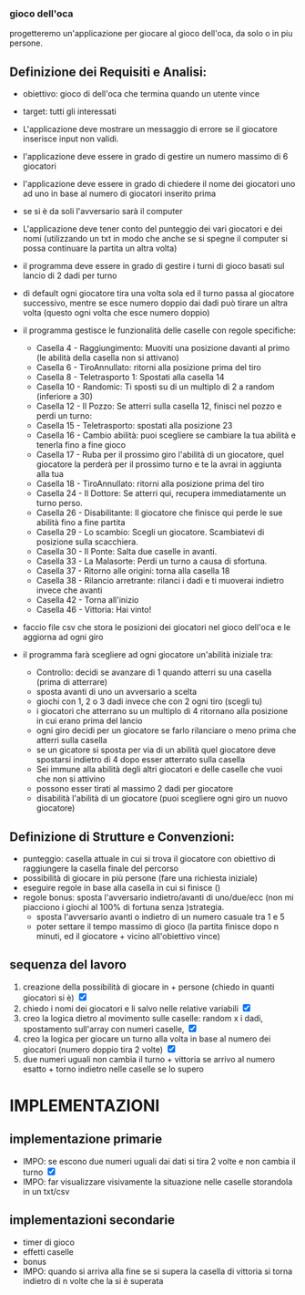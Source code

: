 ### gioco dell'oca
progetteremo un'applicazione per giocare al gioco dell'oca, da solo o in piu persone.


## Definizione dei Requisiti e Analisi:
- obiettivo: gioco di dell'oca che termina quando un utente vince
- target: tutti gli interessati
- L'applicazione deve mostrare un messaggio di errore se il giocatore inserisce input non validi. 
- l'applicazione deve essere in grado di gestire un numero massimo di 6 giocatori
- l'applicazione deve essere in grado di chiedere il nome dei giocatori uno ad uno in base al numero di giocatori inserito prima
- se si è da soli l'avversario sarà il computer
- L'applicazione deve tener conto del punteggio dei vari giocatori e dei nomi (utilizzando un txt in modo che anche se si spegne il computer si possa continuare la partita un altra volta)
- il programma deve essere in grado di gestire i turni di gioco basati sul lancio di 2 dadi per turno
- di default ogni giocatore tira una volta sola ed il turno passa al giocatore successivo, mentre se esce numero doppio dai dadi può tirare un altra volta (questo ogni volta che esce numero doppio)
- il programma gestisce le funzionalità delle caselle con regole specifiche: 
  - Casella 4  - Raggiungimento: Muoviti una posizione davanti al primo (le abilità della casella non si attivano)
  - Casella 6 - TiroAnnullato: ritorni alla posizione prima del tiro
  - Casella 8  - Teletrasporto 1: Spostati alla casella 14
  - Casella 10 - Randomic: Ti sposti su di un multiplo di 2 a random (inferiore a 30)
  - Casella 12 - Il Pozzo: Se atterri sulla casella 12, finisci nel pozzo e perdi un turno:
  - Casella 15 - Teletrasporto: spostati alla posizione 23
  - Casella 16 - Cambio abilità: puoi scegliere se cambiare la tua abilità e tenerla fino a fine gioco
  - Casella 17 - Ruba per il prossimo giro l'abilità di un giocatore, quel giocatore la perderà per il prossimo turno e te la avrai in aggiunta alla tua
  - Casella 18 - TiroAnnullato: ritorni alla posizione prima del tiro
  - Casella 24 - Il Dottore: Se atterri qui, recupera immediatamente un turno perso. 
  - Casella 26 - Disabilitante: Il giocatore che finisce qui perde le sue abilità fino a fine partita
  - Casella 29 - Lo scambio: Scegli un giocatore. Scambiatevi di posizione sulla scacchiera.
  - Casella 30 - Il Ponte: Salta due caselle in avanti.
  - Casella 33 - La Malasorte: Perdi un turno a causa di sfortuna.
  - Casella 37 - Ritorno alle origini: torna alla casella 18
  - Casella 38 - Rilancio arretrante: rilanci i dadi e ti muoverai indietro invece che avanti
  - Casella 42 - Torna all'inizio
  - Casella 46 - Vittoria: Hai vinto!

- faccio file csv che stora le posizioni dei giocatori nel gioco dell'oca e le aggiorna ad ogni giro

- il programma farà scegliere ad ogni giocatore un'abilità iniziale tra:
  - Controllo: decidi se avanzare di 1 quando atterri su una casella (prima di atterrare)
  - sposta avanti di uno un avversario a scelta
  - giochi con 1, 2 o 3 dadi invece che con 2 ogni tiro (scegli tu)
  - i giocatori che atterrano su un multiplo di 4 ritornano alla posizione in cui erano prima del lancio
  - ogni giro decidi per un giocatore se farlo rilanciare o meno prima che atterri sulla casella
  - se un gicatore si sposta per via di un abilità quel giocatore deve spostarsi indietro di 4 dopo esser atterrato sulla casella 
  - Sei immune alla abilità degli altri giocatori e delle caselle che vuoi che non si attivino
  - possono esser tirati al massimo 2 dadi per giocatore
  - disabilità l'abilità di un giocatore (puoi scegliere ogni giro un nuovo giocatore)


## Definizione di Strutture e Convenzioni:

- punteggio: casella attuale in cui si trova il giocatore con obiettivo di raggiungere la casella finale del percorso
- possibilità di giocare in più persone (fare una richiesta iniziale)
- eseguire regole in base alla casella in cui si finisce ()
- regole bonus: sposta l'avversario indietro/avanti di uno/due/ecc (non mi piacciono i giochi al 100% di fortuna senza )strategia.
  - sposta l'avversario avanti o indietro di un numero casuale tra 1 e 5
  - poter settare il tempo massimo di gioco (la partita finisce dopo n minuti, ed il giocatore + vicino all'obiettivo vince)


## sequenza del lavoro

1) creazione della possibilità di giocare in + persone (chiedo in quanti giocatori si è)    <input type="checkbox" checked>
2) chiedo i nomi dei giocatori e li salvo nelle relative variabili                          <input type="checkbox" checked>
3) creo la logica dietro al movimento sulle caselle: random x i dadi, spostamento sull'array con numeri caselle,  <input type="checkbox" checked>
4) creo la logica per giocare un turno alla volta in base al numero dei giocatori (numero doppio tira 2 volte)  <input type="checkbox" checked>
5) due numeri uguali non cambia il turno + vittoria se arrivo al numero esatto + torno indietro nelle caselle se lo supero
# IMPLEMENTAZIONI



## implementazione primarie 

- IMPO: se escono due numeri uguali dai dati si tira 2 volte e non cambia il turno <input type="checkbox" checked>
- IMPO: far visualizzare visivamente la situazione nelle caselle storandola in un txt/csv


## implementazioni secondarie 
- timer di gioco
- effetti caselle
- bonus
- IMPO: quando si arriva alla fine se si supera la casella di vittoria si torna indietro di n volte che la si è superata